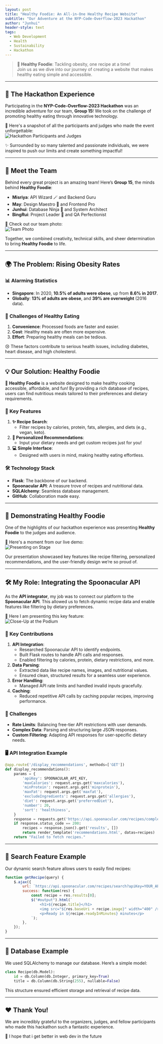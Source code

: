 ```yaml
---
layout: post
title: "Healthy Foodie: An All-in-One Healthy Recipe Website"
subtitle: "Our Adventure at the NYP-Code-Overflow-2023 Hackathon"
author: "Junhui"
header-style: text
tags:
  - Web Development
  - Health
  - Sustainability
  - Hackathon
---
```


> 🚀 **Healthy Foodie**: Tackling obesity, one recipe at a time!  
> Join us as we dive into our journey of creating a website that makes healthy eating simple and accessible.

---

## 🌟 The Hackathon Experience

Participating in the **NYP-Code-Overflow-2023 Hackathon** was an incredible adventure for our team, **Group 15**! We took on the challenge of promoting healthy eating through innovative technology.  

📸 Here's a snapshot of all the participants and judges who made the event unforgettable:  
![Hackathon Participants and Judges](/img/in-post/NYP-Code-Overflow-2023/6O4A5846.JPG)

✨ Surrounded by so many talented and passionate individuals, we were inspired to push our limits and create something impactful!

---

## 💪 Meet the Team

Behind every great project is an amazing team! Here’s **Group 15**, the minds behind **Healthy Foodie**:  
- **Misriya**: API Wizard 🪄 and Backend Guru  
- **May**: Design Maestro 🎨 and Frontend Pro  
- **Junhui**: Database Ninja 🥷 and System Architect  
- **BingRui**: Project Leader 👑 and QA Perfectionist  

📸 Check out our team photo:  
![Team Photo](/img/in-post/NYP-Code-Overflow-2023/6O4A5343.JPG)

Together, we combined creativity, technical skills, and sheer determination to bring **Healthy Foodie** to life.

---

## 🌍 The Problem: Rising Obesity Rates

### 📊 Alarming Statistics
- **Singapore**: In 2020, **10.5% of adults were obese**, up from **8.6% in 2017**.  
- **Globally**: **13% of adults are obese**, and **39% are overweight** (2016 data).

### 🚧 Challenges of Healthy Eating
1. **Convenience**: Processed foods are faster and easier.  
2. **Cost**: Healthy meals are often more expensive.  
3. **Effort**: Preparing healthy meals can be tedious.  

😢 These factors contribute to serious health issues, including diabetes, heart disease, and high cholesterol.

---

## 💡 Our Solution: Healthy Foodie

🌟 **Healthy Foodie** is a website designed to make healthy cooking accessible, affordable, and fun! By providing a rich database of recipes, users can find nutritious meals tailored to their preferences and dietary requirements.

### 🌈 Key Features
1. **✨ Recipe Search**:
   - Filter recipes by calories, protein, fats, allergies, and diets (e.g., vegan, keto).  
2. **🌟 Personalized Recommendations**:
   - Input your dietary needs and get custom recipes just for you!  
3. **💻 Simple Interface**:
   - Designed with users in mind, making healthy eating effortless.

### 🛠️ Technology Stack
- **Flask**: The backbone of our backend.  
- **Spoonacular API**: A treasure trove of recipes and nutritional data.  
- **SQLAlchemy**: Seamless database management.  
- **GitHub**: Collaboration made easy.

---

## 🎤 Demonstrating Healthy Foodie

One of the highlights of our hackathon experience was presenting **Healthy Foodie** to the judges and audience.  

📸 Here's a moment from our live demo:  
![Presenting on Stage](/img/in-post/NYP-Code-Overflow-2023/6O4A5699.JPG)  

Our presentation showcased key features like recipe filtering, personalized recommendations, and the user-friendly design we’re so proud of.

---

## 🛠️ My Role: Integrating the Spoonacular API

As the **API integrator**, my job was to connect our platform to the **Spoonacular API**. This allowed us to fetch dynamic recipe data and enable features like filtering by dietary preferences.  

📸 Here I am presenting this key feature:  
![Close-Up at the Podium](/img/in-post/NYP-Code-Overflow-2023/6O4A5710.JPG)

### 🔑 Key Contributions
1. **API Integration**:
   - Researched Spoonacular API to identify endpoints.
   - Built Flask routes to handle API calls and responses.
   - Enabled filtering by calories, protein, dietary restrictions, and more.  
2. **Data Parsing**:
   - Extracted data like recipe names, images, and nutritional values.
   - Ensured clean, structured results for a seamless user experience.  
3. **Error Handling**:
   - Managed API rate limits and handled invalid inputs gracefully.  
4. **Caching**:
   - Reduced repetitive API calls by caching popular recipes, improving performance.

### 🤔 Challenges
- **Rate Limits**: Balancing free-tier API restrictions with user demands.  
- **Complex Data**: Parsing and structuring large JSON responses.  
- **Custom Filtering**: Adapting API responses for user-specific dietary needs.  

### 🖥️ API Integration Example

```python
@app.route('/display_recommendations', methods=['GET'])
def display_recommendations():
    params = {
        'apiKey': SPOONACULAR_API_KEY,
        'maxCalories': request.args.get('maxcalories'),
        'minProtein': request.args.get('minprotein'),
        'maxFat': request.args.get('maxfat'),
        'excludeIngredients': request.args.get('allergies'),
        'diet': request.args.get('preferredDiet'),
        'number': 20,
        'sort': 'healthiness',
    }
    response = requests.get('https://api.spoonacular.com/recipes/complexSearch', params=params)
    if response.status_code == 200:
        recipes = response.json().get('results', [])
        return render_template('recommendations.html', datas=recipes)
    return "Failed to fetch recipes."
```

---

## 🔎 Search Feature Example

Our dynamic search feature allows users to easily find recipes:

```javascript
function getRecipe(query) {
    $.ajax({
        url: `https://api.spoonacular.com/recipes/search?apiKey=YOUR_API_KEY&query=${query}`,
        success: function(res) {
            const recipe = res.results[0];
            $("#output").html(`
                <h1>${recipe.title}</h1>
                <img src="${res.baseUri + recipe.image}" width="400" />
                <p>Ready in ${recipe.readyInMinutes} minutes</p>
            `);
        },
    });
}
```

---

## 📂 Database Example

We used SQLAlchemy to manage our database. Here’s a simple model:

```python
class Recipe(db.Model):
    id = db.Column(db.Integer, primary_key=True)
    title = db.Column(db.String(255), nullable=False)
```

This structure ensured efficient storage and retrieval of recipe data.

---

## ❤️ Thank You!

We are incredibly grateful to the organizers, judges, and fellow participants who made this hackathon such a fantastic experience.  

💖 I hope that i get better in web dev in the future
